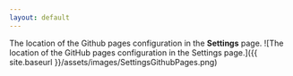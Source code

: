 ```yaml
---
layout: default
---
```

The location of the Github pages configuration in the **Settings** page.
![The location of the GitHub pages configuration in the Settings page.]({{ site.baseurl }}/assets/images/SettingsGithubPages.png)
